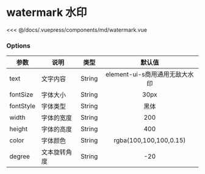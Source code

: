 # watermark 水印

<demo-block 
title="示例"
description="给网页打上水印">
  <md-watermark/>
  <highlight-code slot="highlight" lang="vue">
<<< @/docs/.vuepress/components/md/watermark.vue
  </highlight-code>
</demo-block>


### Options
|    参数    |    说明   |   类型   |	默认值	|
| --------  | ------- | :------: | :------: |
| text       | 文字内容 |String| element-ui-s商用通用无敌大水印 |
| fontSize         | 字体大小 |String | 30px |
| fontStyle  | 字体类型 | String | 黑体 |
| width     | 字体的宽度 | String |200
| height     | 字体的高度 | String | 400 |
| color     | 字体颜色 | String | rgba(100,100,100,0.15) |
| degree     | 文本旋转角度 | String | -20 |

<vssure />